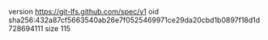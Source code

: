 version https://git-lfs.github.com/spec/v1
oid sha256:432a87cf5663540ab26e7f0525469971ce29da20cbd1b0897f18d1d728694111
size 115
